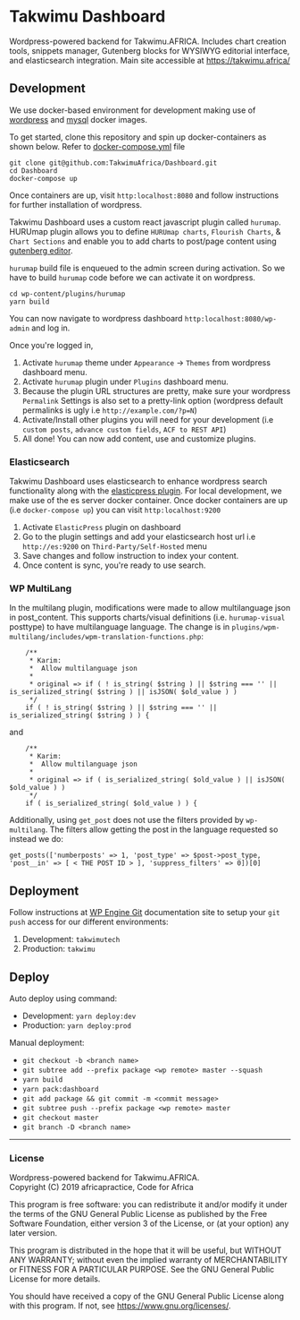 # Takwimu Dashboard

Wordpress-powered backend for Takwimu.AFRICA. Includes chart creation tools, snippets manager, Gutenberg blocks for WYSIWYG editorial interface, and elasticsearch integration. Main site accessible at https://takwimu.africa/

## Development
We use docker-based environment for development making use of [wordpress](https://hub.docker.com/_/wordpress/) and [mysql](https://hub.docker.com/_/mysql) docker images.

To get started, clone this repository and spin up docker-containers as shown below. Refer to [docker-compose.yml](https://github.com/TakwimuAfrica/Dashboard/blob/master/docker-compose.yml) file

```shell
git clone git@github.com:TakwimuAfrica/Dashboard.git
cd Dashboard
docker-compose up
```

Once containers are up, visit `http:localhost:8080` and follow instructions for further installation of wordpress.

Takwimu Dashboard uses a custom react javascript plugin called `hurumap`. HURUmap plugin allows you to define `HURUmap charts`, `Flourish Charts`, & `Chart Sections` and enable you to add charts to post/page content using [gutenberg editor](https://wordpress.org/gutenberg/).

`hurumap` build file is enqueued to the admin screen during activation. So we have to build `hurumap` code before we can activate it on wordpress.

```shell
cd wp-content/plugins/hurumap
yarn build
```

You can now navigate to wordpress dashboard `http:localhost:8080/wp-admin` and log in.

Once you're logged in,

1. Activate `hurumap` theme under `Appearance` -> `Themes` from wordpress dashboard menu. 
2. Activate `hurumap` plugin under `Plugins` dashboard menu.
3. Because the plugin URL structures are pretty, make sure your wordpress `Permalink` Settings is also set to a pretty-link option (wordpress default permalinks is ugly i.e `http://example.com/?p=N`)
4. Activate/Install other plugins you will need for your development (i.e `custom posts`, `advance custom fields`, `ACF to REST API`)
5. All done! You can now add content, use and customize plugins.

### Elasticsearch
Takwimu Dashboard uses elasticsearch to enhance wordpress search functionality along with the [elasticpress plugin](https://wordpress.org/plugins/elasticpress/).  For local development, we make use of the es server docker container. Once docker containers are up (i.e `docker-compose up`) you can visit `http:localhost:9200` 

1. Activate `ElasticPress` plugin on dashboard
2. Go to the plugin settings and add your elasticsearch host url i.e `http://es:9200` on `Third-Party/Self-Hosted` menu
3. Save changes and follow instruction to index your content.
4. Once content is sync, you're ready to use search. 


### WP MultiLang

In the multilang plugin, modifications were made to allow multilanguage json in post_content. This supports charts/visual definitions (i.e. `hurumap-visual` posttype) to have multilanguage language. The change is in `plugins/wpm-multilang/includes/wpm-translation-functions.php`:

```
	/**
	 * Karim:
	 *  Allow multilanguage json
	 * 
	 * original => if ( ! is_string( $string ) || $string === '' || is_serialized_string( $string ) || isJSON( $old_value ) )
	 */
	if ( ! is_string( $string ) || $string === '' || is_serialized_string( $string ) ) { 
```

and 

```
	/**
	 * Karim:
	 *  Allow multilanguage json
	 * 
	 * original => if ( is_serialized_string( $old_value ) || isJSON( $old_value ) ) 
	 */
	if ( is_serialized_string( $old_value ) ) {
```

Additionally, using `get_post` does not use the filters provided by `wp-multilang`. The filters allow getting the post in the language requested so instead we do:

```
get_posts(['numberposts' => 1, 'post_type' => $post->post_type, 'post__in' => [ < THE POST ID > ], 'suppress_filters' => 0])[0]
```


## Deployment

Follow instructions at [WP Engine Git](https://wpengine.com/git/) documentation site to setup your `git push` access for our different environments:

1. Development: `takwimutech`
2. Production: `takwimu`

## Deploy

Auto deploy using command:

- Development: `yarn deploy:dev`
- Production: `yarn deploy:prod`

Manual deployment:

- `git checkout -b <branch name>`
- `git subtree add --prefix package <wp remote> master --squash`
- `yarn build`
- `yarn pack:dashboard`
- `git add package && git commit -m <commit message>`
- `git subtree push --prefix package <wp remote> master`
- `git checkout master`
- `git branch -D <branch name>`


---

### License

Wordpress-powered backend for Takwimu.AFRICA.  
Copyright (C) 2019  africapractice, Code for Africa

This program is free software: you can redistribute it and/or modify
it under the terms of the GNU General Public License as published by
the Free Software Foundation, either version 3 of the License, or
(at your option) any later version.

This program is distributed in the hope that it will be useful,
but WITHOUT ANY WARRANTY; without even the implied warranty of
MERCHANTABILITY or FITNESS FOR A PARTICULAR PURPOSE.  See the
GNU General Public License for more details.

You should have received a copy of the GNU General Public License
along with this program.  If not, see <https://www.gnu.org/licenses/>.
